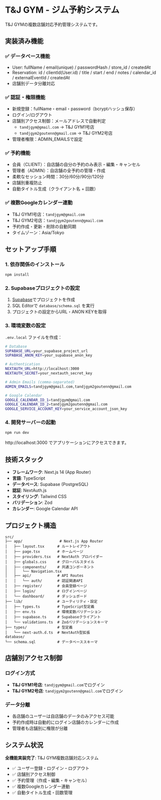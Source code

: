 # T&J GYM - ジム予約システム

T&J GYMの複数店舗対応予約管理システムです。

## 実装済み機能

### ✅ データベース機能
- User: fullName / email(unique) / passwordHash / store_id / createdAt
- Reservation: id / clientId(User.id) / title / start / end / notes / calendar_id / externalEventId / createdAt
- 店舗別データ分離対応

### ✅ 認証・権限機能
- 新規登録：fullName・email・password（bcryptハッシュ保存）
- ログイン/ログアウト
- 店舗別アクセス制御：メールアドレスで自動判定
  - `tandjgym@gmail.com` → T&J GYM1号店
  - `tandjgym2goutenn@gmail.com` → T&J GYM2号店
- 管理者権限：ADMIN_EMAILSで設定

### ✅ 予約機能
- 会員（CLIENT）：自店舗の自分の予約のみ表示・編集・キャンセル
- 管理者（ADMIN）：自店舗の全予約の管理・作成
- 柔軟なセッション時間：30分/60分/90分/120分
- 店舗別重複防止
- 自動タイトル生成（クライアント名 + 回数）

### ✅ 複数Googleカレンダー連動
- T&J GYM1号店：`tandjgym@gmail.com`
- T&J GYM2号店：`tandjgym2goutenn@gmail.com`
- 予約作成・更新・削除の自動同期
- タイムゾーン：Asia/Tokyo

## セットアップ手順

### 1. 依存関係のインストール

```bash
npm install
```

### 2. Supabaseプロジェクトの設定

1. [Supabase](https://supabase.com/)でプロジェクトを作成
2. SQL Editorで `database/schema.sql` を実行
3. プロジェクトの設定からURL・ANON KEYを取得

### 3. 環境変数の設定

`.env.local` ファイルを作成：

```bash
# Database
SUPABASE_URL=your_supabase_project_url
SUPABASE_ANON_KEY=your_supabase_anon_key

# Authentication
NEXTAUTH_URL=http://localhost:3000
NEXTAUTH_SECRET=your_nextauth_secret_key

# Admin Emails (comma-separated)
ADMIN_EMAILS=tandjgym@gmail.com,tandjgym2goutenn@gmail.com

# Google Calendar
GOOGLE_CALENDAR_ID_1=tandjgym@gmail.com
GOOGLE_CALENDAR_ID_2=tandjgym2goutenn@gmail.com
GOOGLE_SERVICE_ACCOUNT_KEY=your_service_account_json_key
```

### 4. 開発サーバーの起動

```bash
npm run dev
```

http://localhost:3000 でアプリケーションにアクセスできます。

## 技術スタック

- **フレームワーク**: Next.js 14 (App Router)
- **言語**: TypeScript
- **データベース**: Supabase (PostgreSQL)
- **認証**: NextAuth.js
- **スタイリング**: Tailwind CSS
- **バリデーション**: Zod
- **カレンダー**: Google Calendar API

## プロジェクト構造

```
src/
├── app/                 # Next.js App Router
│   ├── layout.tsx      # ルートレイアウト
│   ├── page.tsx        # ホームページ
│   ├── providers.tsx   # NextAuth プロバイダー
│   ├── globals.css     # グローバルスタイル
│   ├── components/     # 共通コンポーネント
│   │   └── Navigation.tsx
│   ├── api/            # API Routes
│   │   └── auth/       # 認証関連API
│   ├── register/       # 会員登録ページ
│   ├── login/          # ログインページ
│   └── dashboard/      # ダッシュボード
├── lib/                # ユーティリティ・設定
│   ├── types.ts        # TypeScript型定義
│   ├── env.ts          # 環境変数バリデーション
│   ├── supabase.ts     # Supabaseクライアント
│   └── validations.ts  # Zodバリデーションスキーマ
├── types/              # 型定義
│   └── next-auth.d.ts  # NextAuth型拡張
database/
└── schema.sql          # データベーススキーマ
```

## 店舗別アクセス制御

### ログイン方式
- **T&J GYM1号店**: `tandjgym@gmail.com`でログイン
- **T&J GYM2号店**: `tandjgym2goutenn@gmail.com`でログイン

### データ分離
- 各店舗のユーザーは自店舗のデータのみアクセス可能
- 予約作成時は自動的にログイン店舗のカレンダーに作成
- 管理者も店舗別に権限が分離

## システム状況

**全機能実装完了**: T&J GYM複数店舗対応システム
- ✅ ユーザー登録・ログイン・ログアウト
- ✅ 店舗別アクセス制御
- ✅ 予約管理（作成・編集・キャンセル）
- ✅ 複数Googleカレンダー連動
- ✅ 自動タイトル生成・回数管理

